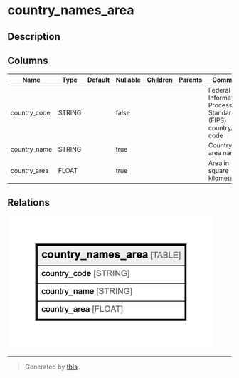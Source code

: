 # country_names_area

## Description

## Columns

| Name | Type | Default | Nullable | Children | Parents | Comment |
| ---- | ---- | ------- | -------- | -------- | ------- | ------- |
| country_code | STRING |  | false |  |  | Federal Information Processing Standard (FIPS) country/area code |
| country_name | STRING |  | true |  |  | Country or area name |
| country_area | FLOAT |  | true |  |  | Area in square kilometers |

## Relations

![er](country_names_area.png)

---

> Generated by [tbls](https://github.com/k1LoW/tbls)
